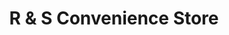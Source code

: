 ---
title: "R & S Convenience Store"
url: /bedlington/r-and-s-convenience-store/
shop: convenience
---